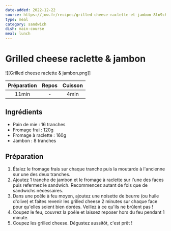 ```yaml
---
date-added: 2022-12-22
source: https://jow.fr/recipes/grilled-cheese-raclette-et-jambon-8ln9chy9bbese827130t
type: meal
category: sandwich
dish: main-course
meal: lunch
---
```


# Grilled cheese raclette & jambon

![[Grilled cheese raclette & jambon.png]]

| Préparation | Repos | Cuisson |
|:-----------:|:-----:|:-------:|
|    11min    |   -   |  4min   | 

## Ingrédients

- Pain de mie : 16 tranches
- Fromage frai : 120g
- Fromage à raclette : 160g
- Jambon : 8 tranches

## Préparation

1. Étalez le fromage frais sur chaque tranche puis la moutarde à l'ancienne sur une des deux tranches.
2. Ajoutez 1 tranche de jambon et le fromage à raclette sur l'une des faces puis refermez le sandwich. Recommencez autant de fois que de sandwichs nécessaires.
3. Dans une poêle à feu moyen, ajoutez une noisette de beurre (ou huile d'olive) et faites revenir les grilled cheese 2 minutes sur chaque face pour qu'elles soient bien dorées. Veillez à ce qu'ils ne brûlent pas !
4. Coupez le feu, couvrez la poêle et laissez reposer hors du feu pendant 1 minute.
5. Coupez les grilled cheese. Dégustez aussitôt, c'est prêt !
